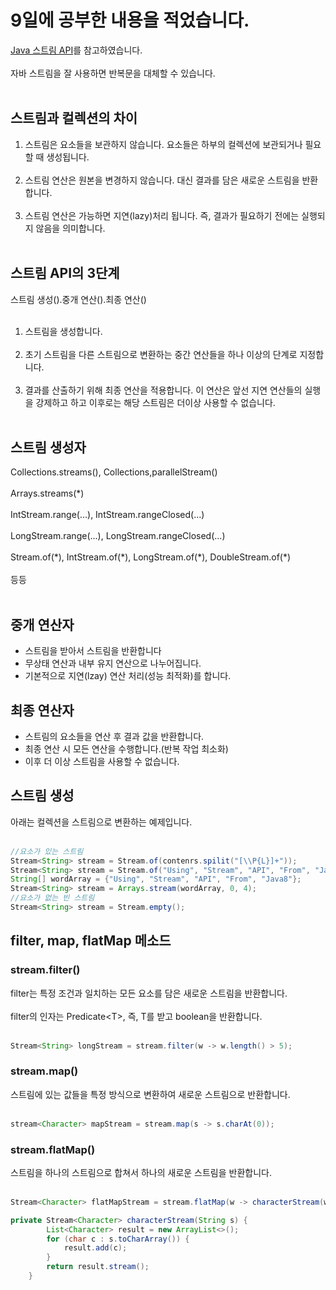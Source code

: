 # 9일에 공부한 내용을 적었습니다.

<a href="http://iloveulhj.github.io/posts/java/java-stream-api.html" target="_blank">Java 스트림 API</a>를 참고하였습니다.<br><br>
자바 스트림을 잘 사용하면 반복문을 대체할 수 있습니다.<br><br>

## 스트림과 컬렉션의 차이
1. 스트림은 요소들을 보관하지 않습니다. 요소들은 하부의 컬렉션에 보관되거나 필요할 때 생성됩니다.<br><br>
2. 스트림 연산은 원본을 변경하지 않습니다. 대신 결과를 담은 새로운 스트림을 반환합니다.<br><br>
3. 스트림 연산은 가능하면 지연(lazy)처리 됩니다. 즉, 결과가 필요하기 전에는 실행되지 않음을 의미합니다.<br><br>

## 스트림 API의 3단계
스트림 생성().중개 연산().최종 연산()<br><br>
1. 스트림을 생성합니다.<br><br>
2. 초기 스트림을 다른 스트림으로 변환하는 중간 연산들을 하나 이상의 단계로 지정합니다.<br><br>
3. 결과를 산출하기 위해 최종 연산을 적용합니다. 이 연산은 앞선 지연 연산들의 실행을 강제하고 하고 이후로는 해당 스트림은 더이상 사용할 수 없습니다.<br><br>

## 스트림 생성자
Collections.streams(), Collections,parallelStream()<br><br>
Arrays.streams(\*)<br><br>
IntStream.range(...), IntStream.rangeClosed(...)<br><br>
LongStream.range(...), LongStream.rangeClosed(...)<br><br>
Stream.of(\*), IntStream.of(\*), LongStream.of(\*), DoubleStream.of(\*)<br><br>
등등<br><br>

## 중개 연산자
<ul>
  <li>스트림을 받아서 스트림을 반환합니다</li>
  <li>무상태 연산과 내부 유지 연산으로 나누어집니다.</li>
  <li>기본적으로 지연(lzay) 연산 처리(성능 최적화)를 합니다.</li>
</ul>

## 최종 연산자
<ul>
  <li>스트림의 요소들을 연산 후 결과 값을 반환합니다.</li>
  <li>최종 연산 시 모든 연산을 수행합니다.(반복 작업 최소화)</li>
  <li>이후 더 이상 스트림을 사용할 수 없습니다.</li>
</ul>

## 스트림 생성
아래는 컬렉션을 스트림으로 변환하는 예제입니다.<br><br>
```java
//요소가 있는 스트림
Stream<String> stream = Stream.of(contenrs.spilit("[\\P{L}]+"));
Stream<String> stream = Stream.of("Using", "Stream", "API", "From", "Java8");
String[] wordArray = {"Using", "Stream", "API", "From", "Java8"};
Stream<String> stream = Arrays.stream(wordArray, 0, 4);
//요소가 없는 빈 스트림
Stream<String> stream = Stream.empty();
```

## filter, map, flatMap 메소드
### stream.filter()
filter는 특정 조건과 일치하는 모든 요소를 담은 새로운 스트림을 반환합니다.<br><br>
filter의 인자는 Predicate\<T\>, 즉, T를 받고 boolean을 반환합니다.<br><br>
```java
Stream<String> longStream = stream.filter(w -> w.length() > 5);
```
### stream.map()
스트림에 있는 값들을 특정 방식으로 변환하여 새로운 스트림으로 반환합니다.<br><br>
```java
stream<Character> mapStream = stream.map(s -> s.charAt(0));
```

### stream.flatMap()
스트림을 하나의 스트림으로 합쳐서 하나의 새로운 스트림을 반환합니다.<br><br>
```java
Stream<Character> flatMapStream = stream.flatMap(w -> characterStream(w));

private Stream<Character> characterStream(String s) {
		List<Character> result = new ArrayList<>();
		for (char c : s.toCharArray()) {
			result.add(c);
		}
		return result.stream();
	}
```
